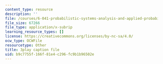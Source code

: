 ```yaml
---
content_type: resource
description: ''
file: /courses/6-041-probabilistic-systems-analysis-and-applied-probability-fall-2010/b9c7755f166f81e4c296fc9b1b96502e_3eiio3Tw7UQ.srt
file_size: 67266
file_type: application/x-subrip
learning_resource_types: []
license: https://creativecommons.org/licenses/by-nc-sa/4.0/
ocw_type: OCWFile
resourcetype: Other
title: 3play caption file
uid: b9c7755f-166f-81e4-c296-fc9b1b96502e
---
```

